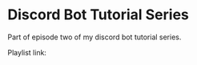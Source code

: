 # Discord Bot Tutorial Series
 
Part of episode two of my discord bot tutorial series. 

Playlist link: <link>